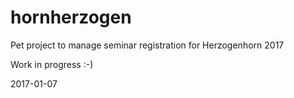 # hornherzogen
Pet project to manage seminar registration for Herzogenhorn 2017

Work in progress :-)

2017-01-07
